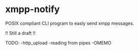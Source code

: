 # xmpp-notify

POSIX compliant CLI program to easly send xmpp messages.

!! Still a draft !!

TODO:
  -http_upload
  -reading from pipes
  -OMEMO
